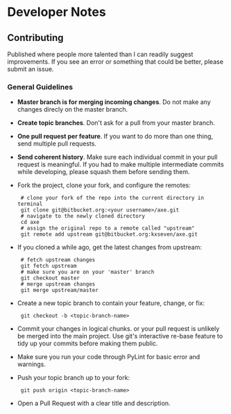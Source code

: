 # Developer Notes

## Contributing

Published where people more talented than I can readily suggest improvements. If you see an error or something that could be better, please submit an issue.

### General Guidelines

 - **Master branch is for merging incoming changes**. Do not make any changes direcly on the master branch.

 - **Create topic branches**. Don't ask for a pull from your master branch.

 - **One pull request per feature**. If you want to do more than one thing, send multiple pull requests.

 - **Send coherent history**. Make sure each individual commit in your pull request is meaningful. If you had to make multiple intermediate commits while developing, please squash them before sending them.

 - Fork the project, clone your fork, and configure the remotes:

        # clone your fork of the repo into the current directory in terminal
        git clone git@bitbucket.org:<your username>/axe.git
        # navigate to the newly cloned directory
        cd axe
        # assign the original repo to a remote called "upstream"
        git remote add upstream git@bitbucket.org:kxseven/axe.git

 - If you cloned a while ago, get the latest changes from upstream:

        # fetch upstream changes
        git fetch upstream
        # make sure you are on your 'master' branch
        git checkout master
        # merge upstream changes
        git merge upstream/master

 - Create a new topic branch to contain your feature, change, or fix:

        git checkout -b <topic-branch-name>

 - Commit your changes in logical chunks. or your pull request is unlikely be merged into the main project. Use git's interactive re-base feature to tidy up your commits before making them public.

 - Make sure you run your code through PyLint for basic error and warnings.

 - Push your topic branch up to your fork:

        git push origin <topic-branch-name>

 - Open a Pull Request with a clear title and description.
